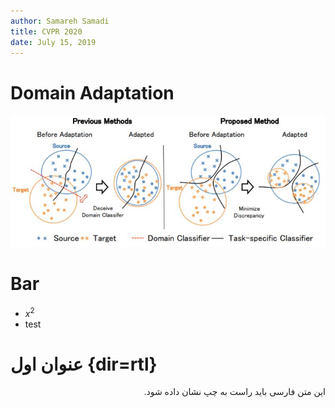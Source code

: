 ```yaml
---
author: Samareh Samadi
title: CVPR 2020
date: July 15, 2019
---
```

# Domain Adaptation
![Idea](DA_Classification.JPG)

# Bar
* $x^2$
* test

# عنوان اول {dir=rtl}

<div dir=rtl>این متن فارسی باید راست به چپ نشان داده شود.</div>


<!--stackedit_data:
eyJoaXN0b3J5IjpbMjEwNTg0OTkwNV19
-->
